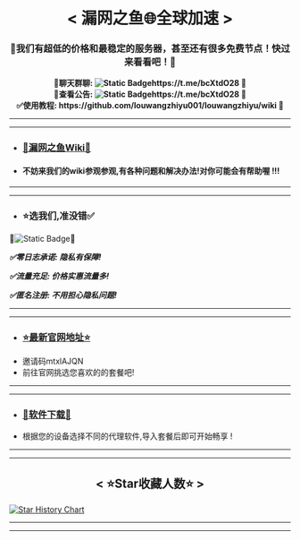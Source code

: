 <div align="center">
    <h1> 
        < 漏网之鱼🌐全球加速 >
    </h1>
<h3>
🎯我们有超低的价格和最稳定的服务器，甚至还有很多免费节点！快过来看看吧！🎯
</h3>
</div>
        
<div align="center"><strong>
💎聊天群聊: <img alt="Static Badge" src="https://img.shields.io/badge/Chat-Louwang?style=flat&logo=%2300A1D6&logoColor=%232200ff&logoSize=auto&label=Telegram&labelColor=%230099e6&color=%23ffffff&link=https%3A%2F%2Ft.me%2FbcXtdO28">https://t.me/bcXtdO28  💎
    </strong>
</div>

<div align="center"><strong>
💎查看公告: <img alt="Static Badge" src="https://img.shields.io/badge/Notice-Louwang?style=flat&logo=%2300A1D6&logoColor=%232200ff&logoSize=auto&label=Telegram&labelColor=%237e00e6&color=%23ffffff&link=https%3A%2F%2Ft.me%2FbcXtdO28">https://t.me/bcXtdO28  💎
</strong>

</div>

</div>

<div align="center"><strong>
✅使用教程: https://github.com/louwangzhiyu001/louwangzhiyu/wiki 🛫
</strong>

</div>
        
----
----

- ### [🛫漏网之鱼Wiki🚀](https://github.com/louwangzhiyu001/louwangzhiyu/wiki)
- #### 不妨来我们的wiki参观参观,有各种问题和解决办法!对你可能会有帮助喔 !!!

-----
-----

- ### ⭐选我们,准没错✅
🌟![Static Badge](https://img.shields.io/badge/%E7%82%B9%E8%BF%99%E9%87%8C!-Louwang?style=flat&logo=%2300A1D6&logoColor=%232200ff&logoSize=auto&label=%E5%8E%BB%E5%AE%98%E7%BD%91%E8%B4%AD%E4%B9%B0&labelColor=%2300cc99&color=%23ffffff&link=https%3A%2F%2Fdaohang.louwangzhiyu.xyz%2F)🌟

***✅零日志承诺: 隐私有保障!***
  
***✅流量充足: 价格实惠流量多!***
  
***✅匿名注册: 不用担心隐私问题!***

------
------

- ### [⭐最新官网地址⭐](https://github.com/louwangzhiyu001/louwangzhiyu/wiki/%E2%AD%90%E6%96%B0%E7%9A%84%E7%BD%91%E5%9D%80)
- 邀请码mtxlAJQN
- 前往官网挑选您喜欢的的套餐吧!

-----
-----



- ### [🚀软件下载🚀](https://github.com/louwangzhiyu001/louwangzhiyu/wiki/%E2%9A%A0%EF%B8%8F%E4%BD%BF%E7%94%A8%E6%95%99%E7%A8%8B)
- 根据您的设备选择不同的代理软件,导入套餐后即可开始畅享 !

------
------

<div align="center">
    <h2> 
        < ⭐Star收藏人数⭐ >
    </h2>
</div>
            
[![Star History Chart](https://api.star-history.com/svg?repos=louwangzhiyu001/louwangzhiyu&type=Date)](https://www.star-history.com/#louwangzhiyu001/louwangzhiyu&Date)

------

------
